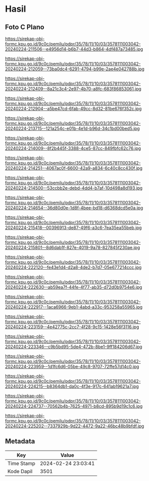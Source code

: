 # Hasil

## Foto C Plano

https://sirekap-obj-formc.kpu.go.id/9c0c/pemilu/pdpr/35/78/11/10/03/3578111003042-20240224-211506--e4956d14-b6b7-44d3-b864-4df487a73485.jpg

https://sirekap-obj-formc.kpu.go.id/9c0c/pemilu/pdpr/35/78/11/10/03/3578111003042-20240224-212059--73ba0dc4-6291-4794-b99e-2ae4e042788b.jpg

https://sirekap-obj-formc.kpu.go.id/9c0c/pemilu/pdpr/35/78/11/10/03/3578111003042-20240224-212409--8a21c3c4-2e97-4b70-a8fc-683f86853061.jpg

https://sirekap-obj-formc.kpu.go.id/9c0c/pemilu/pdpr/35/78/11/10/03/3578111003042-20240224-212904--a5be47cd-6fab-49cc-8d32-81be676f352c.jpg

https://sirekap-obj-formc.kpu.go.id/9c0c/pemilu/pdpr/35/78/11/10/03/3578111003042-20240224-213715--121a254c-e01b-4e1d-b96d-34c1bd00bed5.jpg

https://sirekap-obj-formc.kpu.go.id/9c0c/pemilu/pdpr/35/78/11/10/03/3578111003042-20240224-214009--8f2b445f-3388-4ce5-87cc-849fbfc62c76.jpg

https://sirekap-obj-formc.kpu.go.id/9c0c/pemilu/pdpr/35/78/11/10/03/3578111003042-20240224-214251--4067ac0f-6600-42a9-a834-6c40c8cc430f.jpg

https://sirekap-obj-formc.kpu.go.id/9c0c/pemilu/pdpr/35/78/11/10/03/3578111003042-20240224-214500--53ccbb2e-debd-4dd4-b7af-10d498a8d193.jpg

https://sirekap-obj-formc.kpu.go.id/9c0c/pemilu/pdpr/35/78/11/10/03/3578111003042-20240224-214654--36d80d0e-1d8f-4bee-bd18-d6368dcd5e0a.jpg

https://sirekap-obj-formc.kpu.go.id/9c0c/pemilu/pdpr/35/78/11/10/03/3578111003042-20240224-215418--00396913-de87-49f6-a3c6-7ea35ea55beb.jpg

https://sirekap-obj-formc.kpu.go.id/9c0c/pemilu/pdpr/35/78/11/10/03/3578111003042-20240224-215801--8d6dab1f-827e-4019-9a78-827845f230ae.jpg

https://sirekap-obj-formc.kpu.go.id/9c0c/pemilu/pdpr/35/78/11/10/03/3578111003042-20240224-222120--fe43e1d4-d2a8-4de2-b7d7-05e677214ccc.jpg

https://sirekap-obj-formc.kpu.go.id/9c0c/pemilu/pdpr/35/78/11/10/03/3578111003042-20240224-222630--ab59ea7f-44fe-4f77-ab35-d72d0b9754e6.jpg

https://sirekap-obj-formc.kpu.go.id/9c0c/pemilu/pdpr/35/78/11/10/03/3578111003042-20240224-222917--1aca6966-9eb1-4abd-a33c-953258a55965.jpg

https://sirekap-obj-formc.kpu.go.id/9c0c/pemilu/pdpr/35/78/11/10/03/3578111003042-20240224-223159--4e42775c-2cc7-4f28-9c15-1428e56f3116.jpg

https://sirekap-obj-formc.kpu.go.id/9c0c/pemilu/pdpr/35/78/11/10/03/3578111003042-20240224-223346--c9b5bd95-5de4-472b-8be1-9ff184206d67.jpg

https://sirekap-obj-formc.kpu.go.id/9c0c/pemilu/pdpr/35/78/11/10/03/3578111003042-20240224-223959--1d1fc6d6-05be-49c8-9707-72ffe57d14c0.jpg

https://sirekap-obj-formc.kpu.go.id/9c0c/pemilu/pdpr/35/78/11/10/03/3578111003042-20240224-224215--b8364db1-da0c-4f3e-917c-641ab19621a7.jpg

https://sirekap-obj-formc.kpu.go.id/9c0c/pemilu/pdpr/35/78/11/10/03/3578111003042-20240224-224737--70562b4b-7625-4971-b8cd-895b9d19c1c6.jpg

https://sirekap-obj-formc.kpu.go.id/9c0c/pemilu/pdpr/35/78/11/10/03/3578111003042-20240224-225202--7337929b-9d22-4472-9a22-46bc48b9bfdf.jpg


## Metadata

| Key        | Value               |
| ---------- | ------------------- |
| Time Stamp | 2024-02-24 23:03:41 |
| Kode Dapil | 3501                |



